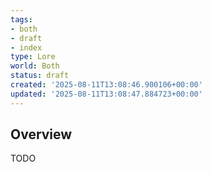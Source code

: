 ```yaml
---
tags:
- both
- draft
- index
type: Lore
world: Both
status: draft
created: '2025-08-11T13:08:46.900106+00:00'
updated: '2025-08-11T13:08:47.884723+00:00'
---
```



## Overview

TODO
